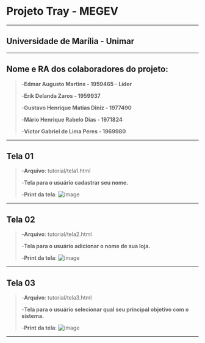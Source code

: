 # Projeto Tray - MEGEV
---
## Universidade de Marília - Unimar
---
## Nome e RA dos colaboradores do projeto:

>-**Edmar Augusto Martins - 1959465 - Líder**
>
>-**Erik Delanda Zaros - 1959937**
>
>-**Gustavo Henrique Matias Diniz - 1977490**
>
>-**Mário Henrique Rabelo Dias - 1971824**
>
>-**Victor Gabriel de Lima Peres - 1969980**
---

## Tela 01

>-**Arquivo**: tutorial/tela1.html
>
>-**Tela para o usuário cadastrar seu nome.**
>
>-**Print da tela**:
>![image](https://github.com/GustavoM4tias/ProjetoTray/assets/127625388/e7b95c60-3247-4b59-8b54-aafab4cab731)
---

## Tela 02

>-**Arquivo**: tutorial/tela2.html
>
>-**Tela para o usuário adicionar o nome de sua loja.**
>
>-**Print da tela**:
>![image](https://github.com/GustavoM4tias/ProjetoTray/assets/127625388/47a2e61f-c222-48cb-90c2-d6dd8102f1a6)
---

## Tela 03

>-**Arquivo**: tutorial/tela3.html
>
>-**Tela para o usuário selecionar qual seu principal objetivo com o sistema.**
>
>-**Print da tela**:
>![image](https://github.com/GustavoM4tias/ProjetoTray/assets/127625388/f25f8f92-b8e6-4150-aadf-01f646af8eef)
---
